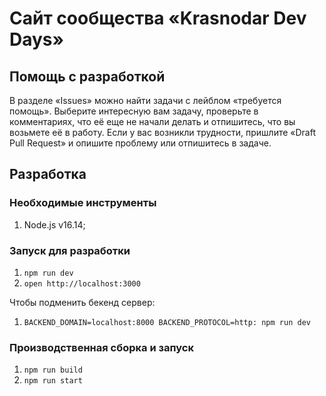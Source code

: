 # Сайт сообщества «Krasnodar Dev Days»

## Помощь с разработкой

В разделе «Issues» можно найти задачи с лейблом «требуется помощь».
Выберите интересную вам задачу, проверьте в комментариях,
что её еще не начали делать и отпишитесь, что вы возьмете её в работу.
Если у вас возникли трудности, пришлите «Draft Pull Request» и опишите проблему
или отпишитесь в задаче.

## Разработка

### Необходимые инструменты

1. Node.js v16.14;

### Запуск для разработки

1. `npm run dev`
1. `open http://localhost:3000`

Чтобы подменить бекенд сервер:

1. `BACKEND_DOMAIN=localhost:8000 BACKEND_PROTOCOL=http: npm run dev`

### Производственная сборка и запуск

1. `npm run build`
1. `npm run start`
